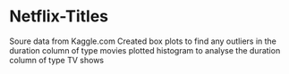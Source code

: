 # Netflix-Titles
Soure data from Kaggle.com
Created box plots to find any outliers in the duration column of type movies
plotted histogram to analyse the duration column of type TV shows
